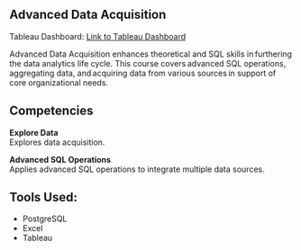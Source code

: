 ## Advanced Data Acquisition
Tableau Dashboard: [Link to Tableau Dashboard](https://public.tableau.com/app/profile/makayla.a.avendano/viz/D210-RepresentationandReporting-WGU/Home) 

Advanced Data Acquisition enhances theoretical and SQL skills in furthering the data analytics life cycle. This course covers advanced SQL operations, aggregating data, and acquiring data from various sources in support of core organizational needs.

## Competencies 
**Explore Data**<br>
Explores data acquisition. 

**Advanced SQL Operations**<br>
Applies advanced SQL operations to integrate multiple data sources.

## Tools Used: 
- PostgreSQL
- Excel
- Tableau

